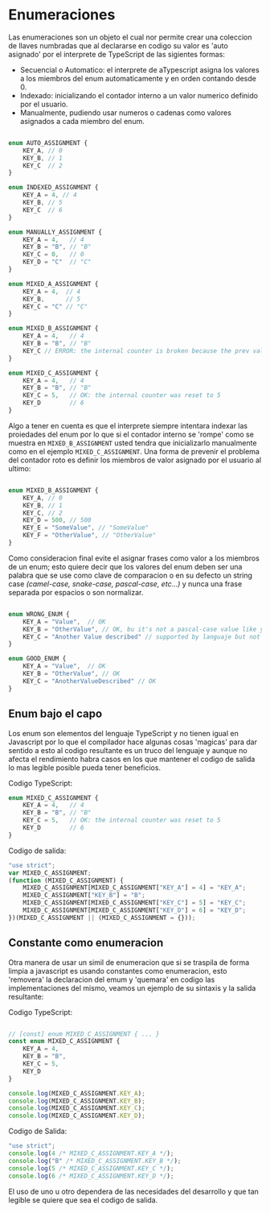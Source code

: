 # Enumeraciones

Las enumeraciones son un objeto el cual nor permite crear una coleccion de llaves numbradas que al declararse en codigo su valor es 'auto asignado' por el interprete de TypeScript de las sigientes formas:

- Secuencial o Automatico: el interprete de aTypescript asigna los valores a los miembros del enum automaticamente y en orden contando desde 0.
- Indexado: inicializando el contador interno a un valor numerico definido por el usuario.
- Manualmente, pudiendo usar numeros o cadenas como valores asignados a cada miembro del enum.

```TypeScript

enum AUTO_ASSIGNMENT {
    KEY_A, // 0
    KEY_B, // 1
    KEY_C  // 2
}

enum INDEXED_ASSIGNMENT {
    KEY_A = 4, // 4
    KEY_B, // 5
    KEY_C  // 6
}

enum MANUALLY_ASSIGNMENT {
    KEY_A = 4,   // 4
    KEY_B = "B", // "B"
    KEY_C = 0,   // 0
    KEY_D = "C"  // "C"
}

enum MIXED_A_ASSIGNMENT {
    KEY_A = 4,  // 4
    KEY_B,      // 5
    KEY_C = "C" // "C"
}

enum MIXED_B_ASSIGNMENT {
    KEY_A = 4,   // 4
    KEY_B = "B", // "B"
    KEY_C // ERROR: the internal counter is broken because the prev value are not a number
}

enum MIXED_C_ASSIGNMENT {
    KEY_A = 4,   // 4
    KEY_B = "B", // "B"
    KEY_C = 5,   // OK: the internal counter was reset to 5
    KEY_D        // 6
}
```

Algo a tener en cuenta es que el interprete siempre intentara indexar las proiedades del enum por lo que si el contador interno se 'rompe' como se muestra en `MIXED_B_ASSIGNMENT` usted tendra que inicializarlo manualmente como en el ejemplo `MIXED_C_ASSIGNMENT`. Una forma de prevenir el problema del contador roto es definir los miembros de valor asignado por el usuario al ultimo:

```TypeScript

enum MIXED_B_ASSIGNMENT {
    KEY_A, // 0
    KEY_B, // 1
    KEY_C, // 2
    KEY_D = 500, // 500
    KEY_E = "SomeValue", // "SomeValue"
    KEY_F = "OtherValue", // "OtherValue"
}

```

Como consideracion final evite el asignar frases como valor a los miembros de un enum; esto quiere decir que los valores del enum deben ser una palabra que se use como clave de comparacion o en su defecto un string case _(camel-case, snake-case, pascal-case, etc...)_ y nunca una frase separada por espacios o son normalizar.

```TypeScript

enum WRONG_ENUM {
    KEY_A = "Value",  // OK
    KEY_B = "OtherValue", // OK, bu it's not a pascal-case value like your sibling member
    KEY_C = "Another Value described" // supported by languaje but not recomended
}

enum GOOD_ENUM {
    KEY_A = "Value",  // OK
    KEY_B = "OtherValue", // OK
    KEY_C = "AnotherValueDescribed" // OK
}

```

## Enum bajo el capo

Los enum son elementos del lenguaje TypeScript y no tienen igual en Javascript por lo que el compilador hace algunas cosas 'magicas' para dar sentido a esto al codigo resultante es un truco del lenguaje y aunque no afecta el rendimiento habra casos en los que mantener el codigo de salida lo mas legible posible pueda tener beneficios.

Codigo TypeScript:

```TypeScript
enum MIXED_C_ASSIGNMENT {
    KEY_A = 4,   // 4
    KEY_B = "B", // "B"
    KEY_C = 5,   // OK: the internal counter was reset to 5
    KEY_D        // 6
}
```

Codigo de salida:

```JavaScript
"use strict";
var MIXED_C_ASSIGNMENT;
(function (MIXED_C_ASSIGNMENT) {
    MIXED_C_ASSIGNMENT[MIXED_C_ASSIGNMENT["KEY_A"] = 4] = "KEY_A";
    MIXED_C_ASSIGNMENT["KEY_B"] = "B";
    MIXED_C_ASSIGNMENT[MIXED_C_ASSIGNMENT["KEY_C"] = 5] = "KEY_C";
    MIXED_C_ASSIGNMENT[MIXED_C_ASSIGNMENT["KEY_D"] = 6] = "KEY_D";
})(MIXED_C_ASSIGNMENT || (MIXED_C_ASSIGNMENT = {}));
```

## Constante como enumeracion

Otra manera de usar un simil de enumeracion que si se traspila de forma limpia a javascript es usando constantes como enumeracion, esto 'removera' la declaracion del emum y 'quemara' en codigo las implementaciones del mismo, veamos un ejemplo de su sintaxis y la salida resultante:

Codigo TypeScript:

```TypeScript

// [const] enum MIXED_C_ASSIGNMENT { ... }
const enum MIXED_C_ASSIGNMENT {
    KEY_A = 4,
    KEY_B = "B",
    KEY_C = 5,
    KEY_D
}

console.log(MIXED_C_ASSIGNMENT.KEY_A);
console.log(MIXED_C_ASSIGNMENT.KEY_B);
console.log(MIXED_C_ASSIGNMENT.KEY_C);
console.log(MIXED_C_ASSIGNMENT.KEY_D);
```

Codigo de Salida:

```JavaScript
"use strict";
console.log(4 /* MIXED_C_ASSIGNMENT.KEY_A */);
console.log("B" /* MIXED_C_ASSIGNMENT.KEY_B */);
console.log(5 /* MIXED_C_ASSIGNMENT.KEY_C */);
console.log(6 /* MIXED_C_ASSIGNMENT.KEY_D */);
```

El uso de uno u otro dependera de las necesidades del desarrollo y que tan legible se quiere que sea el codigo de salida.
